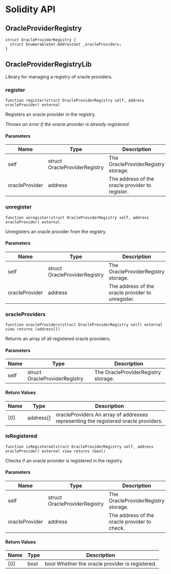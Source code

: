 # Solidity API

## OracleProviderRegistry

```solidity
struct OracleProviderRegistry {
  struct EnumerableSet.AddressSet _oracleProviders;
}
```

## OracleProviderRegistryLib

Library for managing a registry of oracle providers.

### register

```solidity
function register(struct OracleProviderRegistry self, address oracleProvider) external
```

Registers an oracle provider in the registry.

_Throws an error if the oracle provider is already registered._

#### Parameters

| Name | Type | Description |
| ---- | ---- | ----------- |
| self | struct OracleProviderRegistry | The OracleProviderRegistry storage. |
| oracleProvider | address | The address of the oracle provider to register. |

### unregister

```solidity
function unregister(struct OracleProviderRegistry self, address oracleProvider) external
```

Unregisters an oracle provider from the registry.

#### Parameters

| Name | Type | Description |
| ---- | ---- | ----------- |
| self | struct OracleProviderRegistry | The OracleProviderRegistry storage. |
| oracleProvider | address | The address of the oracle provider to unregister. |

### oracleProviders

```solidity
function oracleProviders(struct OracleProviderRegistry self) external view returns (address[])
```

Returns an array of all registered oracle providers.

#### Parameters

| Name | Type | Description |
| ---- | ---- | ----------- |
| self | struct OracleProviderRegistry | The OracleProviderRegistry storage. |

#### Return Values

| Name | Type | Description |
| ---- | ---- | ----------- |
| [0] | address[] | oracleProviders An array of addresses representing the registered oracle providers. |

### isRegistered

```solidity
function isRegistered(struct OracleProviderRegistry self, address oracleProvider) external view returns (bool)
```

Checks if an oracle provider is registered in the registry.

#### Parameters

| Name | Type | Description |
| ---- | ---- | ----------- |
| self | struct OracleProviderRegistry | The OracleProviderRegistry storage. |
| oracleProvider | address | The address of the oracle provider to check. |

#### Return Values

| Name | Type | Description |
| ---- | ---- | ----------- |
| [0] | bool | bool Whether the oracle provider is registered. |

